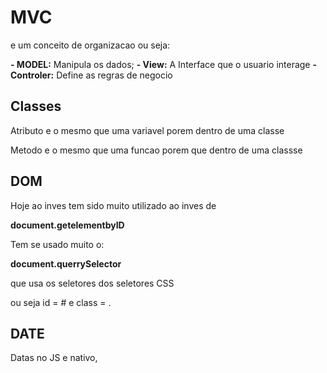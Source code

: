 # MVC

e um conceito de organizacao ou seja:

**- MODEL:** Manipula os dados;
**- View:** A Interface que o usuario interage
**- Controler:**  Define as regras de negocio

## Classes

Atributo e o mesmo que uma variavel porem dentro de uma classe

Metodo e o mesmo que uma funcao porem que dentro de uma classse


## DOM 

Hoje ao inves tem sido muito utilizado ao inves de 

**document.getelementbyID**

Tem se usado muito o:

**document.querrySelector** 

que usa os seletores dos seletores CSS 

ou seja id = # e class = . 

## DATE

Datas no JS e nativo, 


